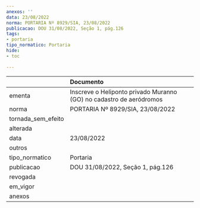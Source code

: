 ```yaml
---
anexos: ''
data: 23/08/2022
norma: PORTARIA Nº 8929/SIA, 23/08/2022
publicacao: DOU 31/08/2022, Seção 1, pág.126
tags:
- portaria
tipo_normatico: Portaria
hide: 
- toc 
 
---
```


|                    | Documento                                                           |
|:-------------------|:--------------------------------------------------------------------|
| ementa             | Inscreve o Heliponto privado Muranno (GO) no cadastro de aeródromos |
| norma              | PORTARIA Nº 8929/SIA, 23/08/2022                                    |
| tornada_sem_efeito |                                                                     |
| alterada           |                                                                     |
| data               | 23/08/2022                                                          |
| outros             |                                                                     |
| tipo_normatico     | Portaria                                                            |
| publicacao         | DOU 31/08/2022, Seção 1, pág.126                                    |
| revogada           |                                                                     |
| em_vigor           |                                                                     |
| anexos             |                                                                     |